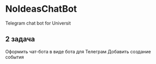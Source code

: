 # NoIdeasChatBot
Telegram chat bot for Universit

## 2 задача
Оформить чат-бота в виде бота для Телеграм
Добавить создание события
